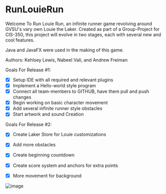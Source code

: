 # RunLouieRun

Welcome To Run Louie Run, an infinite runner game revolving around GVSU's vary own Louie the Laker.
Created as part of a Group-Project for CIS-350, this project will evolve in two stages, each with
several new and cool features.

Java and JavaFX were used in the making of this game.

Authors: Kehlsey Lewis, Nabeel Vali, and Andrew Freiman

Goals For Release #1: 
- [x] Setup IDE with all required and relevant plugins 
- [x] Implement a Hello-world style program
- [x] Connect all team-members to GITHUB, have them pull and push changes
- [x] Begin working on basic character movement 
- [x] Add several infinite runner style obstacles
- [x] Start artwork and sound Creation

Goals For Release #2: 
- [x] Create Laker Store for Louie customizations 
- [x] Add more obstacles
- [x] Create beginning countdown
- [x] Create score system and anchors for extra points 
- [x] More movement for background


![image](https://user-images.githubusercontent.com/35376384/46843047-f7293580-cd9e-11e8-82c4-611737acfdda.png)
